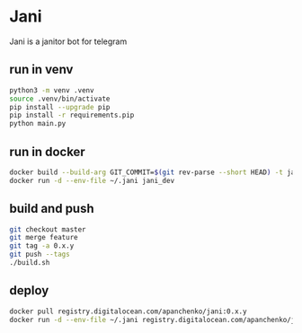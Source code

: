 # Jani

Jani is a janitor bot for telegram

## run in venv

```bash
python3 -m venv .venv
source .venv/bin/activate
pip install --upgrade pip
pip install -r requirements.pip
python main.py
```

## run in docker

```bash
docker build --build-arg GIT_COMMIT=$(git rev-parse --short HEAD) -t jani_dev .
docker run -d --env-file ~/.jani jani_dev
```

## build and push

```bash
git checkout master
git merge feature
git tag -a 0.x.y
git push --tags
./build.sh
```

## deploy

```bash
docker pull registry.digitalocean.com/apanchenko/jani:0.x.y
docker run -d --env-file ~/.jani registry.digitalocean.com/apanchenko/jani:0.x.y
```
